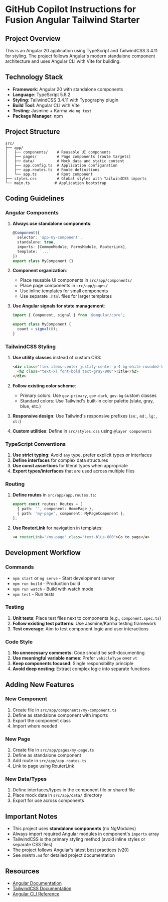 # GitHub Copilot Instructions for Fusion Angular Tailwind Starter

## Project Overview

This is an Angular 20 application using TypeScript and TailwindCSS 3.4.11 for styling. The project follows Angular's modern standalone component architecture and uses Angular CLI with Vite for building.

## Technology Stack

- **Framework**: Angular 20 with standalone components
- **Language**: TypeScript 5.8.2
- **Styling**: TailwindCSS 3.4.11 with Typography plugin
- **Build Tool**: Angular CLI with Vite
- **Testing**: Jasmine + Karma via `ng test`
- **Package Manager**: npm

## Project Structure

```
src/
├── app/
│   ├── components/    # Reusable UI components
│   ├── pages/         # Page components (route targets)
│   ├── data/          # Mock data and static content
│   ├── app.config.ts  # Application configuration
│   ├── app.routes.ts  # Route definitions
│   └── app.ts         # Root component
├── styles.css         # Global styles with TailwindCSS imports
└── main.ts           # Application bootstrap
```

## Coding Guidelines

### Angular Components

1. **Always use standalone components**:
   ```typescript
   @Component({
     selector: 'app-my-component',
     standalone: true,
     imports: [CommonModule, FormsModule, RouterLink],
     template: `...`
   })
   export class MyComponent {}
   ```

2. **Component organization**:
   - Place reusable UI components in `src/app/components/`
   - Place page components in `src/app/pages/`
   - Use inline templates for small components
   - Use separate `.html` files for larger templates

3. **Use Angular signals for state management**:
   ```typescript
   import { Component, signal } from '@angular/core';
   
   export class MyComponent {
     count = signal(0);
   }
   ```

### TailwindCSS Styling

1. **Use utility classes** instead of custom CSS:
   ```html
   <div class="flex items-center justify-center p-4 bg-white rounded-lg shadow">
     <h2 class="text-xl font-bold text-gray-900">Title</h2>
   </div>
   ```

2. **Follow existing color scheme**:
   - Primary colors: Use `gov-primary`, `gov-dark`, `gov-bg` custom classes
   - Standard colors: Use Tailwind's built-in color palette (slate, gray, blue, etc.)

3. **Responsive design**: Use Tailwind's responsive prefixes (`sm:`, `md:`, `lg:`, `xl:`)

4. **Custom utilities**: Define in `src/styles.css` using `@layer components`

### TypeScript Conventions

1. **Use strict typing**: Avoid `any` type, prefer explicit types or interfaces
2. **Define interfaces** for complex data structures
3. **Use const assertions** for literal types when appropriate
4. **Export types/interfaces** that are used across multiple files

### Routing

1. **Define routes** in `src/app/app.routes.ts`:
   ```typescript
   export const routes: Routes = [
     { path: '', component: HomePage },
     { path: 'my-page', component: MyPageComponent },
   ];
   ```

2. **Use RouterLink** for navigation in templates:
   ```html
   <a routerLink="/my-page" class="text-blue-600">Go to page</a>
   ```

## Development Workflow

### Commands

- `npm start` or `ng serve` - Start development server
- `npm run build` - Production build
- `npm run watch` - Build with watch mode
- `npm test` - Run tests

### Testing

1. **Unit tests**: Place test files next to components (e.g., `component.spec.ts`)
2. **Follow existing test patterns**: Use Jasmine/Karma testing framework
3. **Test coverage**: Aim to test component logic and user interactions

### Code Style

1. **No unnecessary comments**: Code should be self-documenting
2. **Use meaningful variable names**: Prefer `vehicleType` over `vt`
3. **Keep components focused**: Single responsibility principle
4. **Avoid deep nesting**: Extract complex logic into separate functions

## Adding New Features

### New Component

1. Create file in `src/app/components/my-component.ts`
2. Define as standalone component with imports
3. Export the component class
4. Import where needed

### New Page

1. Create file in `src/app/pages/my-page.ts`
2. Define as standalone component
3. Add route in `src/app/app.routes.ts`
4. Link to page using RouterLink

### New Data/Types

1. Define interfaces/types in the component file or shared file
2. Place mock data in `src/app/data/` directory
3. Export for use across components

## Important Notes

- This project uses **standalone components** (no NgModules)
- Always import required Angular modules in component's `imports` array
- TailwindCSS is the primary styling method (avoid inline styles or separate CSS files)
- The project follows Angular's latest best practices (v20)
- See `AGENTS.md` for detailed project documentation

## Resources

- [Angular Documentation](https://angular.dev)
- [TailwindCSS Documentation](https://tailwindcss.com)
- [Angular CLI Reference](https://angular.dev/tools/cli)
